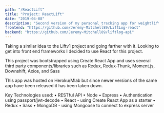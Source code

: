 ```yaml
---
path: "/ReactLift"
title: "Project: ReactLift"
date: "2019-04-08"
description: "Second version of my personal tracking app for weightlifting built with React"
frontend: "https://github.com/Jeremy-Mitchell89/LiftLog-react"
backend: "https://github.com/Jeremy-Mitchell89/liftlog-api"
---
```


Taking a similar idea to the Liftv1 project and going farther with it. Looking to get into front end frameworks I decided to use React
for this project.

This project was bootstrapped using Create React App and uses several third party components/libraries such as Redux, Redux-Thunk, Moment.js, Downshift,
Axios, and Sass

This app was hosted on Heroku/Mlab but since newer versions of the same app have been released it has been taken down.

Key Technologies used:
• RESTful API
• Node
• Express
• Authentication using passport/jwt-decode
• React - using Create React App as a starter
• Redux
• Sass
• MongoDB - using Mongoose to connect to express server
